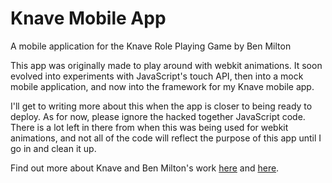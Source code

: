 # Knave Mobile App
A mobile application for the Knave Role Playing Game by Ben Milton

This app was originally made to play around with webkit animations. It soon evolved into experiments with JavaScript's touch API, then into a mock mobile application, and now into the framework for my Knave mobile app. 

I'll get to writing more about this when the app is closer to being ready to deploy. As for now, please ignore the hacked together JavaScript code. There is a lot left in there from when this was being used for webkit animations, and not all of the code will reflect the purpose of this app until I go in and clean it up. 

Find out more about Knave and Ben Milton's work [here](http://questingblog.com/) and [here](https://questingbeast.itch.io/knave). 
